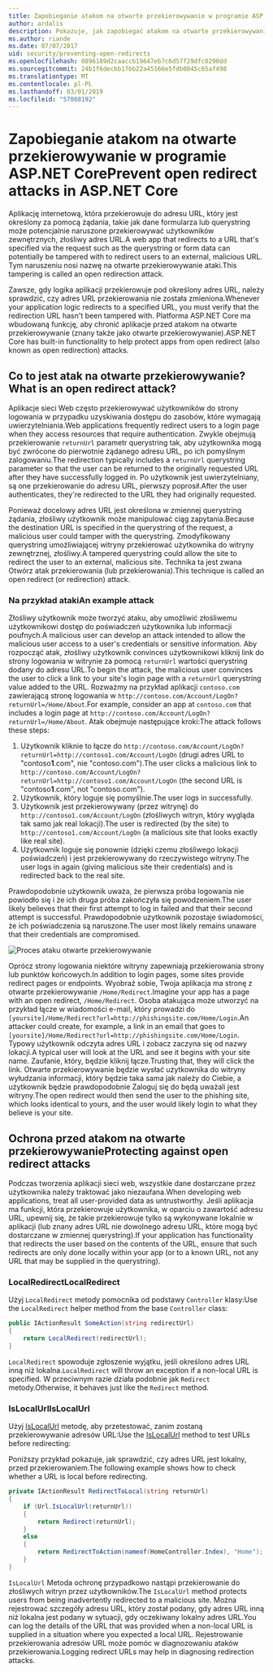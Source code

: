 ```yaml
---
title: Zapobieganie atakom na otwarte przekierowywanie w programie ASP.NET Core
author: ardalis
description: Pokazuje, jak zapobiegać atakom na otwarte przekierowywanie względem aplikacji ASP.NET Core
ms.author: riande
ms.date: 07/07/2017
uid: security/preventing-open-redirects
ms.openlocfilehash: 0896189d2caaccb19647eb7c6d57f29dfc0290dd
ms.sourcegitcommit: 24b1f6decbb17bb22a45166e5fdb0845c65af498
ms.translationtype: MT
ms.contentlocale: pl-PL
ms.lasthandoff: 03/01/2019
ms.locfileid: "57068192"
---
```

# <a name="prevent-open-redirect-attacks-in-aspnet-core"></a><span data-ttu-id="730c3-103">Zapobieganie atakom na otwarte przekierowywanie w programie ASP.NET Core</span><span class="sxs-lookup"><span data-stu-id="730c3-103">Prevent open redirect attacks in ASP.NET Core</span></span>

<span data-ttu-id="730c3-104">Aplikację internetową, która przekierowuje do adresu URL, który jest określony za pomocą żądania, takie jak dane formularza lub querystring może potencjalnie naruszone przekierowywać użytkowników zewnętrznych, złośliwy adres URL.</span><span class="sxs-lookup"><span data-stu-id="730c3-104">A web app that redirects to a URL that's specified via the request such as the querystring or form data can potentially be tampered with to redirect users to an external, malicious URL.</span></span> <span data-ttu-id="730c3-105">Tym naruszeniu nosi nazwę na otwarte przekierowywanie ataki.</span><span class="sxs-lookup"><span data-stu-id="730c3-105">This tampering is called an open redirection attack.</span></span>

<span data-ttu-id="730c3-106">Zawsze, gdy logika aplikacji przekierowuje pod określony adres URL, należy sprawdzić, czy adres URL przekierowania nie została zmieniona.</span><span class="sxs-lookup"><span data-stu-id="730c3-106">Whenever your application logic redirects to a specified URL, you must verify that the redirection URL hasn't been tampered with.</span></span> <span data-ttu-id="730c3-107">Platforma ASP.NET Core ma wbudowaną funkcję, aby chronić aplikacje przed atakom na otwarte przekierowywanie (znany także jako otwarte przekierowywanie).</span><span class="sxs-lookup"><span data-stu-id="730c3-107">ASP.NET Core has built-in functionality to help protect apps from open redirect (also known as open redirection) attacks.</span></span>

## <a name="what-is-an-open-redirect-attack"></a><span data-ttu-id="730c3-108">Co to jest atak na otwarte przekierowywanie?</span><span class="sxs-lookup"><span data-stu-id="730c3-108">What is an open redirect attack?</span></span>

<span data-ttu-id="730c3-109">Aplikacje sieci Web często przekierowywać użytkowników do strony logowania w przypadku uzyskiwania dostępu do zasobów, które wymagają uwierzytelniania.</span><span class="sxs-lookup"><span data-stu-id="730c3-109">Web applications frequently redirect users to a login page when they access resources that require authentication.</span></span> <span data-ttu-id="730c3-110">Zwykle obejmują przekierowanie `returnUrl` parametr querystring tak, aby użytkownika mogą być zwrócone do pierwotnie żądanego adresu URL, po ich pomyślnym zalogowaniu.</span><span class="sxs-lookup"><span data-stu-id="730c3-110">The redirection typically includes a `returnUrl` querystring parameter so that the user can be returned to the originally requested URL after they have successfully logged in.</span></span> <span data-ttu-id="730c3-111">Po użytkownik jest uwierzytelniany, są one przekierowanie do adresu URL, pierwszy poprosił.</span><span class="sxs-lookup"><span data-stu-id="730c3-111">After the user authenticates, they're redirected to the URL they had originally requested.</span></span>

<span data-ttu-id="730c3-112">Ponieważ docelowy adres URL jest określona w zmiennej querystring żądania, złośliwy użytkownik może manipulować ciąg zapytania.</span><span class="sxs-lookup"><span data-stu-id="730c3-112">Because the destination URL is specified in the querystring of the request, a malicious user could tamper with the querystring.</span></span> <span data-ttu-id="730c3-113">Zmodyfikowany querystring umożliwiającej witryny przekierować użytkownika do witryny zewnętrznej, złośliwy.</span><span class="sxs-lookup"><span data-stu-id="730c3-113">A tampered querystring could allow the site to redirect the user to an external, malicious site.</span></span> <span data-ttu-id="730c3-114">Technika ta jest zwana Otwórz atak przekierowania (lub przekierowania).</span><span class="sxs-lookup"><span data-stu-id="730c3-114">This technique is called an open redirect (or redirection) attack.</span></span>

### <a name="an-example-attack"></a><span data-ttu-id="730c3-115">Na przykład ataki</span><span class="sxs-lookup"><span data-stu-id="730c3-115">An example attack</span></span>

<span data-ttu-id="730c3-116">Złośliwy użytkownik może tworzyć ataku, aby umożliwić złośliwemu użytkownikowi dostęp do poświadczeń użytkownika lub informacji poufnych.</span><span class="sxs-lookup"><span data-stu-id="730c3-116">A malicious user can develop an attack intended to allow the malicious user access to a user's credentials or sensitive information.</span></span> <span data-ttu-id="730c3-117">Aby rozpocząć atak, złośliwy użytkownik convinces użytkownikowi kliknij link do strony logowania w witrynie za pomocą `returnUrl` wartości querystring dodany do adresu URL.</span><span class="sxs-lookup"><span data-stu-id="730c3-117">To begin the attack, the malicious user convinces the user to click a link to your site's login page with a `returnUrl` querystring value added to the URL.</span></span> <span data-ttu-id="730c3-118">Rozważmy na przykład aplikacji `contoso.com` zawierającą stronę logowania w `http://contoso.com/Account/LogOn?returnUrl=/Home/About`.</span><span class="sxs-lookup"><span data-stu-id="730c3-118">For example, consider an app at `contoso.com` that includes a login page at `http://contoso.com/Account/LogOn?returnUrl=/Home/About`.</span></span> <span data-ttu-id="730c3-119">Atak obejmuje następujące kroki:</span><span class="sxs-lookup"><span data-stu-id="730c3-119">The attack follows these steps:</span></span>

1. <span data-ttu-id="730c3-120">Użytkownik kliknie to łącze do `http://contoso.com/Account/LogOn?returnUrl=http://contoso1.com/Account/LogOn` (drugi adres URL to "contoso**1**.com", nie "contoso.com").</span><span class="sxs-lookup"><span data-stu-id="730c3-120">The user clicks a malicious link to `http://contoso.com/Account/LogOn?returnUrl=http://contoso1.com/Account/LogOn` (the second URL is "contoso**1**.com", not "contoso.com").</span></span>
2. <span data-ttu-id="730c3-121">Użytkownik, który loguje się pomyślnie.</span><span class="sxs-lookup"><span data-stu-id="730c3-121">The user logs in successfully.</span></span>
3. <span data-ttu-id="730c3-122">Użytkownik jest przekierowywany (przez witrynę) do `http://contoso1.com/Account/LogOn` (złośliwych witryn, który wygląda tak samo jak real lokacji).</span><span class="sxs-lookup"><span data-stu-id="730c3-122">The user is redirected (by the site) to `http://contoso1.com/Account/LogOn` (a malicious site that looks exactly like real site).</span></span>
4. <span data-ttu-id="730c3-123">Użytkownik loguje się ponownie (dzięki czemu złośliwego lokacji poświadczeń) i jest przekierowywany do rzeczywistego witryny.</span><span class="sxs-lookup"><span data-stu-id="730c3-123">The user logs in again (giving malicious site their credentials) and is redirected back to the real site.</span></span>

<span data-ttu-id="730c3-124">Prawdopodobnie użytkownik uważa, że pierwsza próba logowania nie powiodło się i że ich druga próba zakończyła się powodzeniem.</span><span class="sxs-lookup"><span data-stu-id="730c3-124">The user likely believes that their first attempt to log in failed and that their second attempt is successful.</span></span> <span data-ttu-id="730c3-125">Prawdopodobnie użytkownik pozostaje świadomości, że ich poświadczenia są naruszone.</span><span class="sxs-lookup"><span data-stu-id="730c3-125">The user most likely remains unaware that their credentials are compromised.</span></span>

![Proces ataku otwarte przekierowywanie](preventing-open-redirects/_static/open-redirection-attack-process.png)

<span data-ttu-id="730c3-127">Oprócz strony logowania niektóre witryny zapewniają przekierowania strony lub punktów końcowych.</span><span class="sxs-lookup"><span data-stu-id="730c3-127">In addition to login pages, some sites provide redirect pages or endpoints.</span></span> <span data-ttu-id="730c3-128">Wyobraź sobie, Twoja aplikacja ma stronę z otwarte przekierowywanie `/Home/Redirect`.</span><span class="sxs-lookup"><span data-stu-id="730c3-128">Imagine your app has a page with an open redirect, `/Home/Redirect`.</span></span> <span data-ttu-id="730c3-129">Osoba atakująca może utworzyć na przykład łącze w wiadomości e-mail, który prowadzi do `[yoursite]/Home/Redirect?url=http://phishingsite.com/Home/Login`.</span><span class="sxs-lookup"><span data-stu-id="730c3-129">An attacker could create, for example, a link in an email that goes to `[yoursite]/Home/Redirect?url=http://phishingsite.com/Home/Login`.</span></span> <span data-ttu-id="730c3-130">Typowy użytkownik odczyta adres URL i zobacz zaczyna się od nazwy lokacji.</span><span class="sxs-lookup"><span data-stu-id="730c3-130">A typical user will look at the URL and see it begins with your site name.</span></span> <span data-ttu-id="730c3-131">Zaufanie, który, będzie kliknij łącze.</span><span class="sxs-lookup"><span data-stu-id="730c3-131">Trusting that, they will click the link.</span></span> <span data-ttu-id="730c3-132">Otwarte przekierowywanie będzie wysłać użytkownika do witryny wyłudzania informacji, który będzie taka sama jak należy do Ciebie, a użytkownik będzie prawdopodobnie Zaloguj się do będą uważali jest witryny.</span><span class="sxs-lookup"><span data-stu-id="730c3-132">The open redirect would then send the user to the phishing site, which looks identical to yours, and the user would likely login to what they believe is your site.</span></span>

## <a name="protecting-against-open-redirect-attacks"></a><span data-ttu-id="730c3-133">Ochrona przed atakom na otwarte przekierowywanie</span><span class="sxs-lookup"><span data-stu-id="730c3-133">Protecting against open redirect attacks</span></span>

<span data-ttu-id="730c3-134">Podczas tworzenia aplikacji sieci web, wszystkie dane dostarczane przez użytkownika należy traktować jako niezaufana.</span><span class="sxs-lookup"><span data-stu-id="730c3-134">When developing web applications, treat all user-provided data as untrustworthy.</span></span> <span data-ttu-id="730c3-135">Jeśli aplikacja ma funkcji, która przekierowuje użytkownika, w oparciu o zawartość adresu URL, upewnij się, że takie przekierowuje tylko są wykonywane lokalnie w aplikacji (lub znany adres URL nie dowolnego adresu URL, które mogą być dostarczane w zmiennej querystring).</span><span class="sxs-lookup"><span data-stu-id="730c3-135">If your application has functionality that redirects the user based on the contents of the URL,  ensure that such redirects are only done locally within your app (or to a known URL, not any URL that may be supplied in the querystring).</span></span>

### <a name="localredirect"></a><span data-ttu-id="730c3-136">LocalRedirect</span><span class="sxs-lookup"><span data-stu-id="730c3-136">LocalRedirect</span></span>

<span data-ttu-id="730c3-137">Użyj `LocalRedirect` metody pomocnika od podstawy `Controller` klasy:</span><span class="sxs-lookup"><span data-stu-id="730c3-137">Use the `LocalRedirect` helper method from the base `Controller` class:</span></span>

```csharp
public IActionResult SomeAction(string redirectUrl)
{
    return LocalRedirect(redirectUrl);
}
```

<span data-ttu-id="730c3-138">`LocalRedirect` spowoduje zgłoszenie wyjątku, jeśli określono adres URL inną niż lokalna.</span><span class="sxs-lookup"><span data-stu-id="730c3-138">`LocalRedirect` will throw an exception if a non-local URL is specified.</span></span> <span data-ttu-id="730c3-139">W przeciwnym razie działa podobnie jak `Redirect` metody.</span><span class="sxs-lookup"><span data-stu-id="730c3-139">Otherwise, it behaves just like the `Redirect` method.</span></span>

### <a name="islocalurl"></a><span data-ttu-id="730c3-140">IsLocalUrl</span><span class="sxs-lookup"><span data-stu-id="730c3-140">IsLocalUrl</span></span>

<span data-ttu-id="730c3-141">Użyj [IsLocalUrl](/dotnet/api/Microsoft.AspNetCore.Mvc.IUrlHelper?view=aspnetcore-2.0#Microsoft_AspNetCore_Mvc_IUrlHelper_IsLocalUrl_System_String_) metodę, aby przetestować, zanim zostaną przekierowywanie adresów URL:</span><span class="sxs-lookup"><span data-stu-id="730c3-141">Use the [IsLocalUrl](/dotnet/api/Microsoft.AspNetCore.Mvc.IUrlHelper?view=aspnetcore-2.0#Microsoft_AspNetCore_Mvc_IUrlHelper_IsLocalUrl_System_String_) method to test URLs before redirecting:</span></span>

<span data-ttu-id="730c3-142">Poniższy przykład pokazuje, jak sprawdzić, czy adres URL jest lokalny, przed przekierowaniem.</span><span class="sxs-lookup"><span data-stu-id="730c3-142">The following example shows how to check whether a URL is local before redirecting.</span></span>

```csharp
private IActionResult RedirectToLocal(string returnUrl)
{
    if (Url.IsLocalUrl(returnUrl))
    {
        return Redirect(returnUrl);
    }
    else
    {
        return RedirectToAction(nameof(HomeController.Index), "Home");
    }
}
```

<span data-ttu-id="730c3-143">`IsLocalUrl` Metoda ochronę przypadkowo nastąpi przekierowanie do złośliwych witryn przez użytkowników.</span><span class="sxs-lookup"><span data-stu-id="730c3-143">The `IsLocalUrl` method protects users from being inadvertently redirected to a malicious site.</span></span> <span data-ttu-id="730c3-144">Można rejestrować szczegóły adresu URL, który został podany, gdy adres URL inną niż lokalna jest podany w sytuacji, gdy oczekiwany lokalny adres URL.</span><span class="sxs-lookup"><span data-stu-id="730c3-144">You can log the details of the URL that was provided when a non-local URL is supplied in a situation where you expected a local URL.</span></span> <span data-ttu-id="730c3-145">Rejestrowanie przekierowania adresów URL może pomóc w diagnozowaniu ataków przekierowania.</span><span class="sxs-lookup"><span data-stu-id="730c3-145">Logging redirect URLs may help in diagnosing redirection attacks.</span></span>
